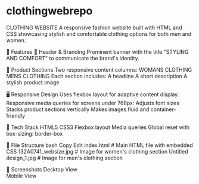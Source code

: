 # clothingwebrepo
CLOTHING WEBSITE
A responsive fashion website built with HTML and CSS showcasing stylish and comfortable clothing options for both men and women.

📌 Features
🧥 Header & Branding
Prominent banner with the title "STYLING AND COMFORT" to communicate the brand's identity.

👚 Product Sections
Two responsive content columns:
WOMANS CLOTHING
MENS CLOTHING
Each section includes:
A headline
A short description
A stylish product image

🖥️ Responsive Design
Uses flexbox layout for adaptive content display.
Responsive media queries for screens under 768px:
Adjusts font sizes
Stacks product sections vertically
Makes images fluid and container-friendly

🧰 Tech Stack
HTML5
CSS3
Flexbox layout
Media queries
Global reset with box-sizing: border-box

📁 File Structure
bash
Copy
Edit
index.html         # Main HTML file with embedded CSS
132A0741_websize.jpg    # Image for women's clothing section
Untitled design_1.jpg   # Image for men's clothing section

📸 Screenshots
Desktop View	
Mobile View
	
